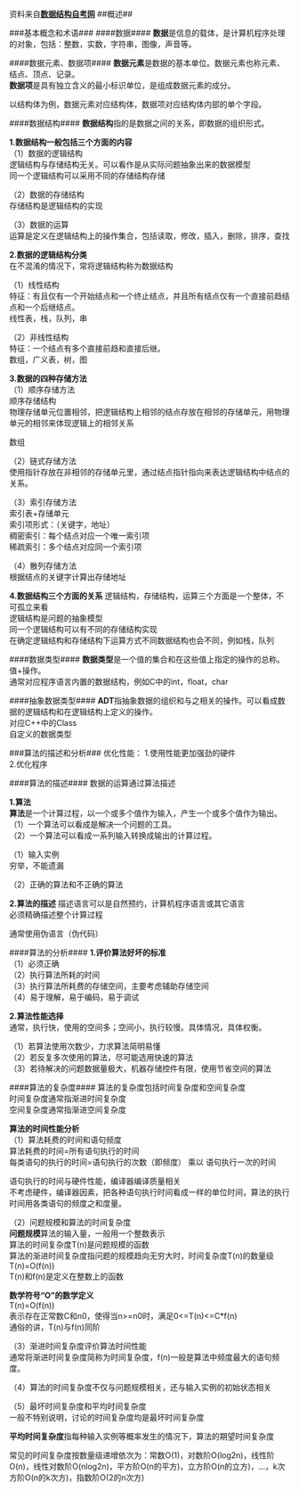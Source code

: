 资料来自[**数据结构自考网**](http://student.zjzk.cn/course_ware/data_structure/web/main.htm)
##概述##

###基本概念和术语###
####数据####
**数据**是信息的载体，是计算机程序处理的对象，包括：整数，实数，字符串，图像，声音等。<br/>

####数据元素、数据项####
**数据元素**是数据的基本单位。数据元素也称元素、结点、顶点、记录。<br/>
**数据项**是具有独立含义的最小标识单位，是组成数据元素的成分。<br/>

以结构体为例，数据元素对应结构体，数据项对应结构体内部的单个字段。<br/>

####数据结构####
**数据结构**指的是数据之间的关系，即数据的组织形式。<br/>

**1.数据结构一般包括三个方面的内容<br/>**
（1）数据的逻辑结构<br/>
逻辑结构与存储结构无关。可以看作是从实际问题抽象出来的数据模型<br/>
同一个逻辑结构可以采用不同的存储结构存储<br/>

（2）数据的存储结构<br/>
存储结构是逻辑结构的实现<br/>

（3）数据的运算<br/>
运算是定义在逻辑结构上的操作集合，包括读取，修改，插入，删除，排序，查找<br/>

**2.数据的逻辑结构分类<br/>**
在不混淆的情况下，常将逻辑结构称为数据结构<br/>

（1）线性结构<br/>
特征：有且仅有一个开始结点和一个终止结点，并且所有结点仅有一个直接前趋结点和一个后继结点。<br/>
线性表，栈，队列，串<br/>

（2）非线性结构<br/>
特征：一个结点有多个直接前趋和直接后继。<br/>
数组，广义表，树，图<br/>

**3.数据的四种存储方法**<br/>
（1）顺序存储方法<br/>
顺序存储结构<br/>
物理存储单元位置相邻，把逻辑结构上相邻的结点存放在相邻的存储单元，用物理单元的相邻来体现逻辑上的相邻关系<br/>

数组<br/>

（2）链式存储方法<br/>
使用指针存放在非相邻的存储单元里，通过结点指针指向来表达逻辑结构中结点的关系。<br/>

（3）索引存储方法<br/>
索引表+存储单元<br/>
索引项形式：（关键字，地址）<br/>
稠密索引：每个结点对应一个唯一索引项<br/>
稀疏索引：多个结点对应同一个索引项<br/>

（4）散列存储方法<br/>
根据结点的关键字计算出存储地址<br/>

**4.数据结构三个方面的关系**
逻辑结构，存储结构，运算三个方面是一个整体，不可孤立来看<br/>
逻辑结构是问题的抽象模型<br/>
同一个逻辑结构可以有不同的存储结构实现<br/>
在确定逻辑结构和存储结构下运算方式不同数据结构也会不同，例如栈，队列<br/>

####数据类型####
**数据类型**是一个值的集合和在这些值上指定的操作的总称。值+操作。<br/>
通常对应程序语言内置的数据结构，例如C中的int，float，char<br/>

####抽象数据类型####
**ADT**指抽象数据的组织和与之相关的操作。可以看成数据的逻辑结构和在逻辑结构上定义的操作。<br/>
对应C++中的Class<br/>
自定义的数据类型<br/>


###算法的描述和分析###
优化性能：
1.使用性能更加强劲的硬件<br/>
2.优化程序<br/>

####算法的描述####
数据的运算通过算法描述<br/>

**1.算法**<br/>
**算法**是一个计算过程，以一个或多个值作为输入，产生一个或多个值作为输出。<br/>
（1）一个算法可以看成是解决一个问题的工具。<br/>
（2）一个算法可以看成一系列输入转换成输出的计算过程。<br/>

（1）输入实例<br/>
穷举，不能遗漏<br/>

（2）正确的算法和不正确的算法<br/>

**2.算法的描述**
描述语言可以是自然预约，计算机程序语言或其它语言<br/>
必须精确描述整个计算过程<br/>

通常使用伪语言（伪代码）<br/>

####算法的分析####
**1.评价算法好坏的标准**<br/>
（1）必须正确<br/>
（2）执行算法所耗的时间<br/>
（3）执行算法所耗费的存储空间，主要考虑辅助存储空间<br/>
（4）易于理解，易于编码，易于调试<br/>

**2.算法性能选择**<br/>
通常，执行快，使用的空间多；空间小，执行较慢。具体情况，具体权衡。

（1）若算法使用次数少，力求算法简明易懂<br/>
（2）若反复多次使用的算法，尽可能选用快速的算法<br/>
（3）若待解决的问题数据量极大，机器存储控件有限，使用节省空间的算法<br/>

####算法的复杂度####
算法的复杂度包括时间复杂度和空间复杂度<br/>
时间复杂度通常指渐进时间复杂度<br/>
空间复杂度通常指渐进空间复杂度<br/>

**算法的时间性能分析**<br/>
（1）算法耗费的时间和语句频度<br/>
算法耗费的时间=所有语句执行的时间<br/>
每类语句的执行的时间=语句执行的次数（即频度） 乘以 语句执行一次的时间<br/>

语句执行的时间与硬件性能，编译器编译质量相关<br/>
不考虑硬件，编译器因素，把各种语句执行时间看成一样的单位时间，算法的执行时间用各类语句的频度之和度量。<br/>

（2）问题规模和算法的时间复杂度<br/>
**问题规模**算法的输入量，一般用一个整数表示<br/>
算法的时间复杂度T(n)是问题规模的函数<br/>
算法的渐进时间复杂度指问题的规模趋向无穷大时，时间复杂度T(n)的数量级<br/>
T(n)=O(f(n))<br/>
T(n)和f(n)是定义在整数上的函数<br/>

**数学符号“O”的数学定义**<br/>
T(n)=O(f(n))<br/>
表示存在正常数C和n0，使得当n>=n0时，满足0<=T(n)<=C*f(n)<br/>
通俗的讲，T(n)与f(n)同阶<br/>

（3）渐进时间复杂度评价算法时间性能<br/>
通常将渐进时间复杂度简称为时间复杂度，f(n)一般是算法中频度最大的语句频度。<br/>

（4）算法的时间复杂度不仅与问题规模相关，还与输入实例的初始状态相关<br/>

（5）最坏时间复杂度和平均时间复杂度<br/>
一般不特别说明，讨论的时间复杂度均是最坏时间复杂度<br/>

**平均时间复杂度**指每种输入实例等概率发生的情况下，算法的期望时间复杂度<br/>

常见的时间复杂度按数量级递增依次为：常数O(1)，对数阶O(log2n)，线性阶O(n)，线性对数阶O(nlog2n)，平方阶O(n的平方)，立方阶O(n的立方)，...，k次方阶O(n的k次方)，指数阶O(2的n次方)<br/>


